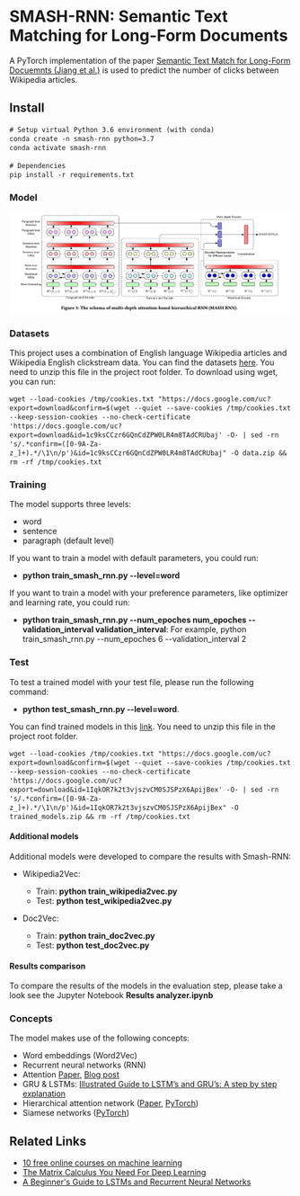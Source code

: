 # SMASH-RNN: Semantic Text Matching for Long-Form Documents

A PyTorch implementation of the paper [Semantic Text Match for Long-Form Docuemnts (Jiang et al.)](https://pub-tools-public-publication-data.storage.googleapis.com/pdf/99357ca2ef0d89250e8d0aea47607fc4c556aa09.pdf) is used to predict the number of clicks between Wikipedia articles.

## Install

```
# Setup virtual Python 3.6 environment (with conda)
conda create -n smash-rnn python=3.7
conda activate smash-rnn

# Dependencies
pip install -r requirements.txt
```

### Model

![Model architecure)](smash-rnn_architecture.png)

### Datasets
This project uses a combination of English language Wikipedia articles and Wikipedia English clickstream data. You can find the datasets [here](https://drive.google.com/file/d/1c9ksCCzr6GQnCdZPW0LR4m8TAdCRUbaj). You need to unzip this file in the project root folder.
To download using wget, you can run:

    wget --load-cookies /tmp/cookies.txt "https://docs.google.com/uc?export=download&confirm=$(wget --quiet --save-cookies /tmp/cookies.txt --keep-session-cookies --no-check-certificate 'https://docs.google.com/uc?export=download&id=1c9ksCCzr6GQnCdZPW0LR4m8TAdCRUbaj' -O- | sed -rn 's/.*confirm=([0-9A-Za-z_]+).*/\1\n/p')&id=1c9ksCCzr6GQnCdZPW0LR4m8TAdCRUbaj" -O data.zip && rm -rf /tmp/cookies.txt

### Training
The model supports three levels:
- word
- sentence
- paragraph (default level)

If you want to train a model with default parameters, you could run:

- **python train_smash_rnn.py --level=word**

If you want to train a model with your preference parameters, like optimizer and learning rate, you could run:

- **python train_smash_rnn.py --num_epoches num_epoches --validation_interval validation_interval**: For example, python train_smash_rnn.py --num_epoches 6 --validation_interval 2

### Test
To test a trained model with your test file, please run the following command:

- **python test_smash_rnn.py --level=word**.

You can find trained models in this [link](https://drive.google.com/file/d/1IqkOR7k2t3vjszvCM0SJSPzX6ApijBex/view?usp=sharing). You need to unzip this file in the project root folder.

    wget --load-cookies /tmp/cookies.txt "https://docs.google.com/uc?export=download&confirm=$(wget --quiet --save-cookies /tmp/cookies.txt --keep-session-cookies --no-check-certificate 'https://docs.google.com/uc?export=download&id=1IqkOR7k2t3vjszvCM0SJSPzX6ApijBex' -O- | sed -rn 's/.*confirm=([0-9A-Za-z_]+).*/\1\n/p')&id=1IqkOR7k2t3vjszvCM0SJSPzX6ApijBex" -O trained_models.zip && rm -rf /tmp/cookies.txt

#### Additional models
Additional models were developed to compare the results with Smash-RNN:
- Wikipedia2Vec:
    - Train: **python train_wikipedia2vec.py**
    - Test: **python test_wikipedia2vec.py**
    
- Doc2Vec:
    - Train: **python train_doc2vec.py**
    - Test: **python test_doc2vec.py**
    
#### Results comparison
To compare the results of the models in the evaluation step, please take a look see the Jupyter Notebook **Results analyzer.ipynb** 

### Concepts

The model makes use of the following concepts:

- Word embeddings (Word2Vec)
- Recurrent neural networks (RNN)
- Attention [Paper](https://papers.nips.cc/paper/7181-attention-is-all-you-need.pdf), [Blog post](https://mlexplained.com/2017/12/29/attention-is-all-you-need-explained/)
- GRU & LSTMs: [Illustrated Guide to LSTM’s and GRU’s: A step by step explanation](https://towardsdatascience.com/illustrated-guide-to-lstms-and-gru-s-a-step-by-step-explanation-44e9eb85bf21)
- Hierarchical attention network ([Paper](https://www.aclweb.org/anthology/N16-1174), [PyTorch](https://github.com/vietnguyen91/Hierarchical-attention-networks-pytorch/blob/master/src/hierarchical_att_model.py))
- Siamese networks ([PyTorch](https://github.com/MarvinLSJ/LSTM-siamese/))

## Related Links

- [10 free online courses on machine learning](https://twitter.com/chipro/status/1157772112876060672)
- [The Matrix Calculus You Need For Deep Learning](https://explained.ai/matrix-calculus/index.html)
- [A Beginner's Guide to LSTMs and Recurrent Neural Networks](https://skymind.ai/wiki/lstm)
